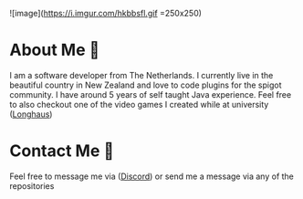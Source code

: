 ![image](https://i.imgur.com/hkbbsfl.gif =250x250)
# About Me 🌲
I am a software developer from The Netherlands. I currently live in the beautiful country in New Zealand and love to code plugins for the spigot community. I have around 5 years of self taught Java experience. Feel free to also checkout one of the video games I created while at university ([Longhaus](https://gendlygames.itch.io/longhaus))

# Contact Me 🌳
Feel free to message me via ([Discord](HuskyDreaming#0001)) or send me a message via any of the repositories
